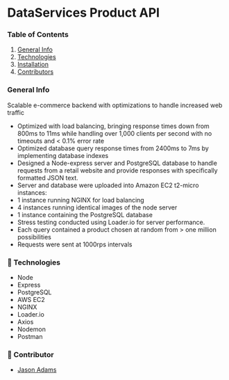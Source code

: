 # DataServices Product API

### Table of Contents

1. [General Info](#🌴-General-Info)
2. [Technologies](#🧪-Technologies)
3. [Installation](#🚀-Installation)
4. [Contributors](#🤝-Contributors)

### General Info

Scalable e-commerce backend with optimizations to handle increased web traffic

* Optimized with load balancing, bringing response times down from 800ms to 11ms while handling over 1,000 clients per second with no timeouts and < 0.1% error rate
* Optimized database query response times from 2400ms to 7ms by implementing database indexes
* Designed a Node-express server and PostgreSQL database to handle requests from a retail website and provide responses with specifically formatted JSON text.
* Server and database were uploaded into Amazon EC2 t2-micro instances:
* 1 instance running NGINX for load balancing
* 4 instances running identical images of the node server
* 1 instance containing the PostgreSQL database
* Stress testing conducted using Loader.io for server performance.
* Each query contained a product chosen at random from > one million possibilities
* Requests were sent at 1000rps intervals




### 🧪 Technologies

* Node
* Express
* PostgreSQL
* AWS EC2
* NGINX
* Loader.io
* Axios
* Nodemon
* Postman

### 🤝 Contributor

- [Jason Adams](https://www.linkedin.com/in/jason-adams-b88086146/)



